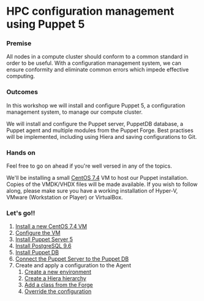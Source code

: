 # HPC configuration management using Puppet 5

### Premise

All nodes in a compute cluster should conform to a common standard in order to be useful. With a configuration management system, we can ensure conformity and eliminate common errors which impede effective computing.

### Outcomes

In this workshop we will install and configure Puppet 5, a configuration management system, to manage our compute cluster.

We will install and configure the Puppet server, PuppetDB database, a Puppet agent and multiple modules from the Puppet Forge. Best practises will be implemented, including using Hiera and saving configurations to Git.

### Hands on

Feel free to go on ahead if you're well versed in any of the topics.

We'll be installing a small [CentOS 7.4](http://centos.mirror.ac.za/7.4.1708/) VM to host our Puppet installation. Copies of the VMDK/VHDX files will be made available. If you wish to follow along, please make sure you have a working installation of Hyper-V, VMware (Workstation or Player) or VirtualBox.

### Let's go!!

1. [Install a new CentOS 7.4 VM](install-vm.md)
1. [Configure the VM](configure-vm.md)
1. [Install Puppet Server 5](install-puppet-server.md)
1. [Install PostgreSQL 9.6](install-postgresql.md)
1. [Install Puppet DB](install-puppet-db.md)
1. [Connect the Puppet Server to the Puppet DB](install-puppet-db-termini.md)
1. Create and apply a configuration to the Agent
   1. [Create a new environment](create-environment.md)
   1. [Create a Hiera hierarchy](create-hierarchy.md)
   1. [Add a class from the Forge](forge.md)
   1. [Override the configuration](override.md)
